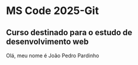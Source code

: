 # MS Code 2025-Git

## Curso destinado para o estudo de desenvolvimento web 

Olá, meu nome é João Pedro Pardinho
